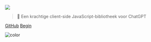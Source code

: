 <!-- _coverpage.md -->

<picture>
    <source type="image/webp" srcset="https://raw.githubusercontent.com/kudoai/chatgpt.js/main/media/images/chatgpt.js-logo-dark-mode-padded-7000x777.webp">
    <img class="logo" src="https://raw.githubusercontent.com/kudoai/chatgpt.js/main/media/images/chatgpt.js-logo-dark-mode-padded-7000x777.png">
</picture>

> 🤖 Een krachtige client-side JavaScript-bibliotheek voor ChatGPT

[GitHub](https://github.com/kudoai/chatgpt.js)
[Begin](#⚡-de-bibliotheek-importeren)

<!-- background color -->

![color](transparent)
